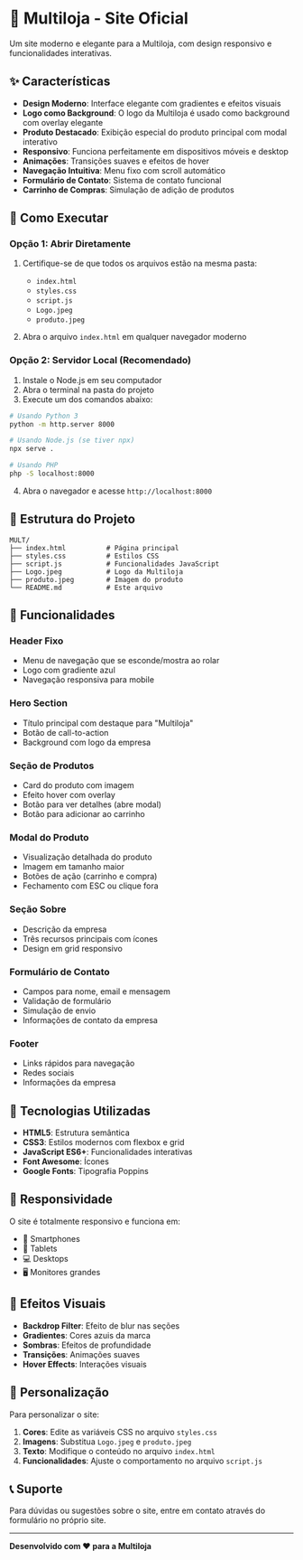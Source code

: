 # 🏪 Multiloja - Site Oficial

Um site moderno e elegante para a Multiloja, com design responsivo e funcionalidades interativas.

## ✨ Características

- **Design Moderno**: Interface elegante com gradientes e efeitos visuais
- **Logo como Background**: O logo da Multiloja é usado como background com overlay elegante
- **Produto Destacado**: Exibição especial do produto principal com modal interativo
- **Responsivo**: Funciona perfeitamente em dispositivos móveis e desktop
- **Animações**: Transições suaves e efeitos de hover
- **Navegação Intuitiva**: Menu fixo com scroll automático
- **Formulário de Contato**: Sistema de contato funcional
- **Carrinho de Compras**: Simulação de adição de produtos

## 🚀 Como Executar

### Opção 1: Abrir Diretamente
1. Certifique-se de que todos os arquivos estão na mesma pasta:
   - `index.html`
   - `styles.css`
   - `script.js`
   - `Logo.jpeg`
   - `produto.jpeg`

2. Abra o arquivo `index.html` em qualquer navegador moderno

### Opção 2: Servidor Local (Recomendado)
1. Instale o Node.js em seu computador
2. Abra o terminal na pasta do projeto
3. Execute um dos comandos abaixo:

```bash
# Usando Python 3
python -m http.server 8000

# Usando Node.js (se tiver npx)
npx serve .

# Usando PHP
php -S localhost:8000
```

4. Abra o navegador e acesse `http://localhost:8000`

## 📁 Estrutura do Projeto

```
MULT/
├── index.html          # Página principal
├── styles.css          # Estilos CSS
├── script.js           # Funcionalidades JavaScript
├── Logo.jpeg           # Logo da Multiloja
├── produto.jpeg        # Imagem do produto
└── README.md           # Este arquivo
```

## 🎨 Funcionalidades

### Header Fixo
- Menu de navegação que se esconde/mostra ao rolar
- Logo com gradiente azul
- Navegação responsiva para mobile

### Hero Section
- Título principal com destaque para "Multiloja"
- Botão de call-to-action
- Background com logo da empresa

### Seção de Produtos
- Card do produto com imagem
- Efeito hover com overlay
- Botão para ver detalhes (abre modal)
- Botão para adicionar ao carrinho

### Modal do Produto
- Visualização detalhada do produto
- Imagem em tamanho maior
- Botões de ação (carrinho e compra)
- Fechamento com ESC ou clique fora

### Seção Sobre
- Descrição da empresa
- Três recursos principais com ícones
- Design em grid responsivo

### Formulário de Contato
- Campos para nome, email e mensagem
- Validação de formulário
- Simulação de envio
- Informações de contato da empresa

### Footer
- Links rápidos para navegação
- Redes sociais
- Informações da empresa

## 🎯 Tecnologias Utilizadas

- **HTML5**: Estrutura semântica
- **CSS3**: Estilos modernos com flexbox e grid
- **JavaScript ES6+**: Funcionalidades interativas
- **Font Awesome**: Ícones
- **Google Fonts**: Tipografia Poppins

## 📱 Responsividade

O site é totalmente responsivo e funciona em:
- 📱 Smartphones
- 📱 Tablets
- 💻 Desktops
- 🖥️ Monitores grandes

## 🌟 Efeitos Visuais

- **Backdrop Filter**: Efeito de blur nas seções
- **Gradientes**: Cores azuis da marca
- **Sombras**: Efeitos de profundidade
- **Transições**: Animações suaves
- **Hover Effects**: Interações visuais

## 🔧 Personalização

Para personalizar o site:

1. **Cores**: Edite as variáveis CSS no arquivo `styles.css`
2. **Imagens**: Substitua `Logo.jpeg` e `produto.jpeg`
3. **Texto**: Modifique o conteúdo no arquivo `index.html`
4. **Funcionalidades**: Ajuste o comportamento no arquivo `script.js`

## 📞 Suporte

Para dúvidas ou sugestões sobre o site, entre em contato através do formulário no próprio site.

---

**Desenvolvido com ❤️ para a Multiloja**

